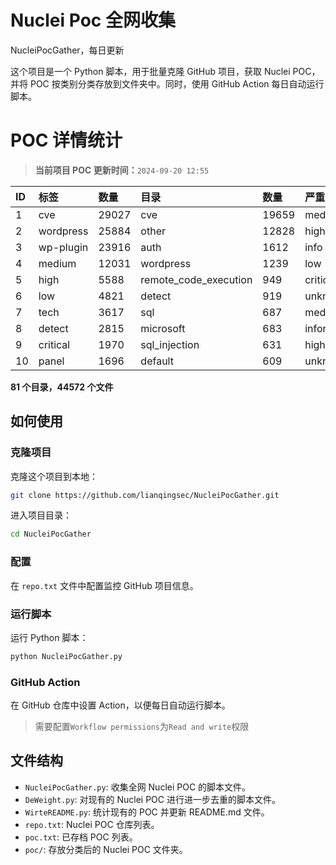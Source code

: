 # Nuclei Poc 全网收集
NucleiPocGather，每日更新

这个项目是一个 Python 脚本，用于批量克隆 GitHub 项目，获取 Nuclei POC，并将 POC 按类别分类存放到文件夹中。同时，使用 GitHub Action 每日自动运行脚本。
# POC 详情统计

> **当前项目 POC 更新时间：**`2024-09-20 12:55`

| ID | 标签      | 数量 | 目录       | 数量 | 严重性   | 数量 |
|:---| :-------- | :--- | :--------- | :--- | :------- | :--- |
| 1 | cve | 29027 | cve | 19659 | medium | 15537 |
| 2 | wordpress | 25884 | other | 12828 | high | 10590 |
| 3 | wp-plugin | 23916 | auth | 1612 | info | 8229 |
| 4 | medium | 12031 | wordpress | 1239 | low | 5884 |
| 5 | high | 5588 | remote_code_execution | 949 | critical | 4714 |
| 6 | low | 4821 | detect | 919 | unknown | 68 |
| 7 | tech | 3617 | sql | 687 | meduim | 5 |
| 8 | detect | 2815 | microsoft | 683 | informative | 4 |
| 9 | critical | 1970 | sql_injection | 631 | hight | 3 |
| 10 | panel | 1696 | default | 609 | unknnown | 1 |

**81 个目录，44572 个文件**
## 如何使用

### 克隆项目

克隆这个项目到本地：

```bash
git clone https://github.com/lianqingsec/NucleiPocGather.git
```

进入项目目录：

```bash
cd NucleiPocGather
```

### 配置

在 `repo.txt` 文件中配置监控 GitHub 项目信息。

### 运行脚本

运行 Python 脚本：

```bash
python NucleiPocGather.py
```

### GitHub Action

在 GitHub 仓库中设置 Action，以便每日自动运行脚本。

> 需要配置`Workflow permissions`为`Read and write`权限

## 文件结构

- `NucleiPocGather.py`: 收集全网 Nuclei POC 的脚本文件。
- `DeWeight.py`: 对现有的 Nuclei POC 进行进一步去重的脚本文件。
- `WirteREADME.py`: 统计现有的 POC 并更新 README.md 文件。
- `repo.txt`: Nuclei POC 仓库列表。
- `poc.txt`: 已存档 POC 列表。
- `poc/`: 存放分类后的 Nuclei POC 文件夹。

